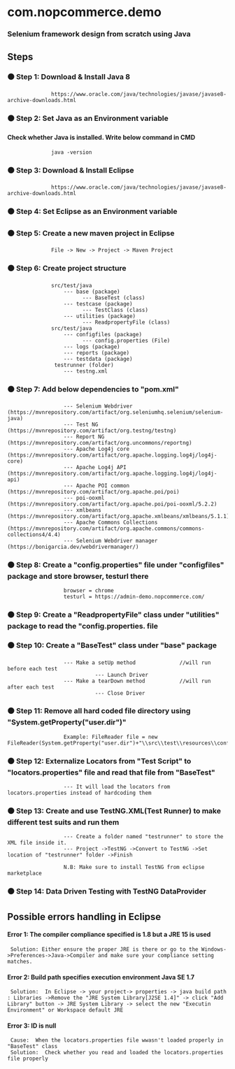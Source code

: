 # com.nopcommerce.demo
### Selenium framework design from scratch using Java

## Steps
###  ⚫ Step 1: Download & Install Java 8
                  https://www.oracle.com/java/technologies/javase/javase8-archive-downloads.html
                
                
###  ⚫ Step 2: Set Java as an Environment variable
            
####            Check whether Java is installed. Write below command in CMD 
                  java -version 


###  ⚫ Step 3: Download & Install Eclipse
                  https://www.oracle.com/java/technologies/javase/javase8-archive-downloads.html
                
                
###  ⚫ Step 4:  Set Eclipse as an Environment variable
            
            
###  ⚫ Step 5: Create a new maven project in Eclipse
                  File -> New -> Project -> Maven Project       
                  
                  
###  ⚫ Step 6: Create project structure
                  src/test/java
                      --- base (package)
                            --- BaseTest (class)
                      --- testcase (package)
                            --- TestClass (class)
                      --- utilities (package)
                            --- ReadpropertyFile (class)  
                  src/test/java
                      --- configfiles (package)
                            --- config.properties (File)
                      --- logs (package)
                      --- reports (package)
                      --- testdata (package)
                   testrunner (folder)
                      --- testng.xml
                      
                      
###  ⚫ Step 7: Add below dependencies to "pom.xml"
                      --- Selenium Webdriver         (https://mvnrepository.com/artifact/org.seleniumhq.selenium/selenium-java)
                      --- Test NG                    (https://mvnrepository.com/artifact/org.testng/testng)
                      --- Report NG                  (https://mvnrepository.com/artifact/org.uncommons/reportng)
                      --- Apache Log4j core          (https://mvnrepository.com/artifact/org.apache.logging.log4j/log4j-core) 
                      --- Apache Log4j API           (https://mvnrepository.com/artifact/org.apache.logging.log4j/log4j-api) 
                      --- Apache POI common          (https://mvnrepository.com/artifact/org.apache.poi/poi)
                      --- poi-ooxml                  (https://mvnrepository.com/artifact/org.apache.poi/poi-ooxml/5.2.2)
                      --- xmlbeans                   (https://mvnrepository.com/artifact/org.apache.xmlbeans/xmlbeans/5.1.1)
                      --- Apache Commons Collections (https://mvnrepository.com/artifact/org.apache.commons/commons-collections4/4.4)
                      --- Selenium Webdriver manager (https://bonigarcia.dev/webdrivermanager/)


###  ⚫ Step 8: Create a "config.properties" file under "configfiles" package and store browser, testurl there
                      browser = chrome
                      testurl = https://admin-demo.nopcommerce.com/
                
                
###  ⚫ Step 9: Create a "ReadpropertyFile" class under "utilities" package to read the "config.properties. file


###  ⚫ Step 10: Create a "BaseTest" class under "base" package
                      --- Make a setUp method              //will run before each test
                                --- Launch Driver
                      --- Make a tearDown method           //will run after each test
                                --- Close Driver
                      
                      
###  ⚫ Step 11: Remove all hard coded file directory using "System.getProperty("user.dir")"
                      Example: FileReader file = new FileReader(System.getProperty("user.dir")+"\\src\\test\\resources\\configfiles\\config.properties");
                      
                      
###  ⚫ Step 12: Externalize Locators from "Test Script" to "locators.properties" file and read that file from "BaseTest"
                      --- It will load the locators from locators.properties instead of hardcoding them


###  ⚫ Step 13: Create and use TestNG.XML(Test Runner) to make different test suits and run them
                      --- Create a folder named "testrunner" to store the XML file inside it.
                      --- Project ->TestNG ->Convert to TestNG ->Set location of "testrunner" folder ->Finish

                      N.B: Make sure to install TestNG from eclipse marketplace
                      
                      
###  ⚫ Step 14: Data Driven Testing with TestNG DataProvider  


## Possible errors handling in Eclipse
#### Error 1: The compiler compliance specified is 1.8 but a JRE 15 is used
     Solution: Either ensure the proper JRE is there or go to the Windows->Preferences->Java->Compiler and make sure your compliance setting matches.


#### Error 2: Build path specifies execution environment Java SE 1.7
     Solution:  In Eclipse -> your project-> properties -> java build path : Libraries ->Remove the "JRE System Library[J2SE 1.4]" -> click "Add Library" button -> JRE System Library -> select the new "Executin Environment" or Workspace default JRE


#### Error 3: ID is null
     Cause:  When the locators.properties file wwasn't loaded properly in "BaseTest" class
     Solution:  Check whether you read and loaded the locators.properties file properly
